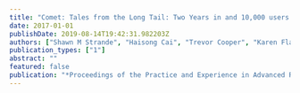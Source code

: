 ```yaml
---
title: "Comet: Tales from the Long Tail: Two Years in and 10,000 users later"
date: 2017-01-01
publishDate: 2019-08-14T19:42:31.982203Z
authors: ["Shawn M Strande", "Haisong Cai", "Trevor Cooper", "Karen Flammer", "Christopher Irving", "Gregor von Laszewski", "Amit Majumdar", "Dmistry Mishin", "Philip Papadopoulos", "Wayne Pfeiffer", " others"]
publication_types: ["1"]
abstract: ""
featured: false
publication: "*Proceedings of the Practice and Experience in Advanced Research Computing 2017 on Sustainability, Success and Impact*"
---
```


